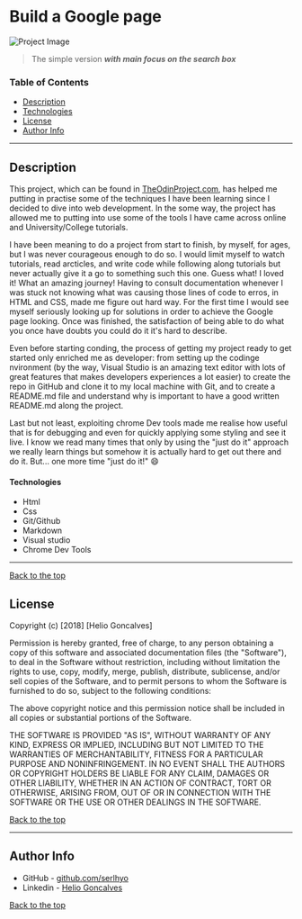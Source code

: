 # Build a Google page 

![Project Image](https://upload.wikimedia.org/wikipedia/commons/thumb/9/96/Google_web_search.png/800px-Google_web_search.png)

> The simple version  _**with main focus on the search box**_

### Table of Contents

- [Description](#description)
- [Technologies](#technologies)
- [License](#license)
- [Author Info](#author-info)

---

## Description

[project 1]: https://www.theodinproject.com/courses/web-development-101/lessons/html-css?ref=lnav

This project, which can be found in [TheOdinProject.com][project 1], has helped me putting in practise some of the techniques I have been learning since I decided to dive into web development. In the some way, the project has allowed me to putting into use some of the tools I have came across online and University/College tutorials.

I have been meaning to do a project from start to finish, by myself, for ages, but I was never courageous enough to do so. I would limit myself to watch tutorials, read arcticles, and write code while following along tutorials but never actually give it a go to something such this one. Guess what! I loved it! What an amazing journey! Having to consult documentation whenever I was stuck not knowing what was causing those lines of code to erros, in HTML and CSS, made me figure out hard way. For the first time I would see myself seriously looking up for solutions in order to achieve the Google page looking. Once was finished, the satisfaction of being able to do what you once have doubts you could do it it's hard to describe.  

Even before starting conding, the process of getting my project ready to get started only enriched me as developer: from setting up the codinge nvironment (by the way, Visual Studio is an amazing text editor with lots of great features that makes developers experiences a lot easier) to create the repo in GitHub and clone it to my local machine with Git, and to create a README.md file and understand why is important to have a good written README.md along the project. 

Last but not least, exploiting chrome Dev tools made me realise how useful that is for debugging and even for quickly applying some styling and see it live. I know we read many times that only by using the "just do it" approach we really learn things but somehow it is actually hard to get out there and do it. But... one more time "just do it!" :smile:  

#### Technologies 

- Html
- Css
- Git/Github
- Markdown
- Visual studio
- Chrome Dev Tools

---

[Back to the top](#Build-a-Google-page)

## License 

Copyright (c) [2018] [Helio Goncalves]

Permission is hereby granted, free of charge, to any person obtaining a copy of this software and associated documentation files (the "Software"), to deal in the Software without restriction, including without limitation the rights to use, copy, modify, merge, publish, distribute, sublicense, and/or sell copies of the Software, and to permit persons to whom the Software is furnished to do so, subject to the following conditions:

The above copyright notice and this permission notice shall be included in all copies or substantial portions of the Software.

THE SOFTWARE IS PROVIDED "AS IS", WITHOUT WARRANTY OF ANY KIND, EXPRESS OR IMPLIED, INCLUDING BUT NOT LIMITED TO THE WARRANTIES OF MERCHANTABILITY, FITNESS FOR A PARTICULAR PURPOSE AND NONINFRINGEMENT. IN NO EVENT SHALL THE AUTHORS OR COPYRIGHT HOLDERS BE LIABLE FOR ANY CLAIM, DAMAGES OR OTHER LIABILITY, WHETHER IN AN ACTION OF CONTRACT, TORT OR OTHERWISE, ARISING FROM, OUT OF OR IN CONNECTION WITH THE SOFTWARE OR THE USE OR OTHER DEALINGS IN THE SOFTWARE.

[Back to the top](#Build-a-Google-page)

---

## Author Info 

- GitHub - [github.com/serlhyo](https://github.com/srlhyo)
- Linkedin - [Helio Goncalves](https://www.linkedin.com/in/helio-goncalves/)

[Back to the top](#Build-a-Google-page)
